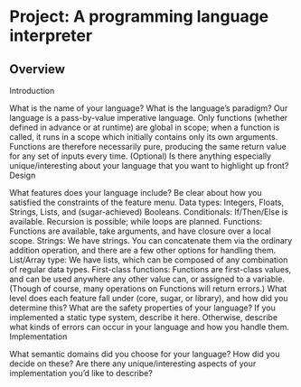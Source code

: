 # Project: A programming language interpreter
## Overview
Introduction


What is the name of your language?
What is the language’s paradigm?
Our language is a pass-by-value imperative language.  Only functions (whether defined in advance or at runtime) are global in scope; when a function is called, it runs in a scope which initially contains only its own arguments.  Functions are therefore necessarily pure, producing the same return value for any set of inputs every time.
(Optional) Is there anything especially unique/interesting about your language that you want to highlight up front?
Design


What features does your language include? Be clear about how you satisfied the constraints of the feature menu.
Data types: Integers, Floats, Strings, Lists, and (sugar-achieved) Booleans.
Conditionals: If/Then/Else is available.
Recursion is possible; while loops are planned.
Functions: Functions are available, take arguments, and have closure over a local scope.
Strings: We have strings.  You can concatenate them via the ordinary addition operation, and there are a few other options for handling them.
List/Array type: We have lists, which can be composed of any combination of regular data types.
First-class functions: Functions are first-class values, and can be used anywhere any other value can, or assigned to a variable.  (Though of course, many operations on Functions will return errors.)
What level does each feature fall under (core, sugar, or library), and how did you determine this?
What are the safety properties of your language? If you implemented a static type system, describe it here. Otherwise, describe what kinds of errors can occur in your language and how you handle them.
Implementation


What semantic domains did you choose for your language? How did you decide on these?
Are there any unique/interesting aspects of your implementation you’d like to describe?
